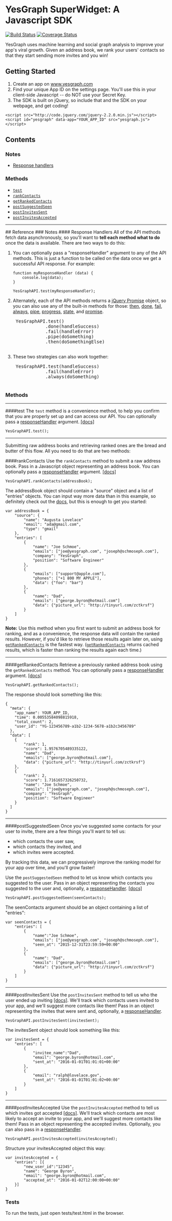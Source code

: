 # YesGraph SuperWidget: A Javascript SDK

[![Build Status](https://travis-ci.org/YesGraph/yesgraph-superwidget.svg?branch=master)](https://travis-ci.org/YesGraph/yesgraph-superwidget)
[![Coverage Status](https://coveralls.io/repos/github/YesGraph/yesgraph-superwidget/badge.svg?branch=master)](https://coveralls.io/github/YesGraph/yesgraph-superwidget?branch=master)


YesGraph uses machine learning and social graph analysis to improve your app's viral growth. Given an address book, we rank your users' contacts so that they start sending more invites and you win!

## Getting Started
1. Create an app on www.yesgraph.com
2. Find your unique App ID on the settings page. You'll use this in your client-side Javascript -- do NOT use your Secret Key.
3. The SDK is built on jQuery, so include that and the SDK on your webpage, and get coding!
```
<script src="http://code.jquery.com/jquery-2.2.0.min.js"></script>
<script id="yesgraph" data-app="YOUR_APP_ID" src="yesgraph.js"></script>
```

## Contents
### Notes
- <a href="#responseHandlers">Response handlers</a>

### Methods
- <a href="#test">`test`</a>
- <a href="#rankContacts">`rankContacts`</a>
- <a href="#getRankedContacts">`getRankedContacts`</a>
- <a href="#postSuggestedSeen">`postSuggestedSeen`</a>
- <a href="#postInvitesSent">`postInvitesSent`</a>
- <a href="#postInvitesAccepted">`postInvitesAccepted`</a>


<hr>
## Reference
### Notes
<a name="responseHandlers"></a>
#### Response Handlers
All of the API methods fetch data asynchronously, so you'll want to <b>tell each method what to do</b> once the data is available. There are two ways to do this:

1. You can optionally pass a "responseHandler" argument to any of the API methods. This is just a function to be called on the data once we get a successful API response. For example:
    ```
    function myResponseHandler (data) {
        console.log(data);
    }

    YesGraphAPI.test(myResponseHandler);
    ```

2. Alternately, each of the API methods returns a [jQuery Promise](http://api.jquery.com/Types/#Promise) object, so you can also use any of the built-in methods for those: [then](http://api.jquery.com/deferred.then/), [done](http://api.jquery.com/deferred.done/), [fail](http://api.jquery.com/deferred.fail/), [always](http://api.jquery.com/deferred.always/), [pipe](http://api.jquery.com/deferred.pipe/), [progress](http://api.jquery.com/deferred.progress/), [state](http://api.jquery.com/deferred.state/), and [promise](http://api.jquery.com/deferred.promise/).
    <pre>
    YesGraphAPI.test()
               .done(handleSuccess)
               .fail(handleError)
               .pipe(doSomething)
               .then(doSomethingElse)
    </pre>
3. These two strategies can also work together:
    <pre>
    YesGraphAPI.test(handleSuccess)
               .fail(handleError)
               .always(doSomething)
    </pre>


### Methods
<a name="test"><hr></a>
####test
The `test` method is a convenience method, to help you confirm that you are properly set up and can access our API. You can optionally pass a <a href="#responseHandlers">responseHandler</a> argument. [[docs]](https://docs.yesgraph.com/docs/test)
```
YesGraphAPI.test();
```


<a name="rankContacts"><hr></a>
Submitting raw address books and retrieving ranked ones are the bread and butter of this flow. All you need to do that are two methods:

####rankContacts
Use the `rankContacts` method to submit a raw address book. Pass in a Javascript object representing an address book. You can optionally pass a <a href="#responseHandlers">responseHandler</a> argument. [[docs]](https://docs.yesgraph.com/docs/address-book)
```
YesGraphAPI.rankContacts(addressBook);
```
The addressBook object should contain a "source" object and a list of "entries" objects. You can input way more data than in this example, so definitely check out the [docs](https://docs.yesgraph.com/docs/address-book), but this is enough to get you started:
```
var addressBook = {
    "source": {
        "name": "Augusta Lovelace"
        "email": "ada@gmail.com",
        "type": "gmail"
    },
    "entries": [
        {
            "name": "Joe Schmoe",
            "emails": ["joe@yesgraph.com", "joseph@schmoseph.com"],
            "company": "YesGraph",
            "position": "Software Engineer"
        },
        {
            "emails": ["support@apple.com"],
            "phones": ["+1 800 MY APPLE"],
            "data": {"foo": "bar"}
        },
        {
            "name": "Dad",
            "emails": ["george.byron@hotmail.com"]
            "data": {"picture_url": "http://tinyurl.com/zctkrsf"}
        }
    ]
}
```
<b>Note:</b> Use this method when you first want to submit an address book for ranking, and as a convenience, the response data will contain the ranked results. However, if you'd like to retrieve those results again later on, using <a href="#getRankedContacts">`getRankedContacts`</a> is the fastest way. (<a href="#getRankedContacts">`getRankedContacts`</a> returns cached results, which is faster than ranking the results again each time.)


<a name="getRankedContacts"><hr></a>
####getRankedContacts
Retrieve a previously ranked address book using the `getRankedContacts` method. You can optionally pass a <a href="#responseHandlers">responseHandler</a> argument. [[docs]](https://docs.yesgraph.com/docs/address-book)
```
YesGraphAPI.getRankedContacts();
```
The response should look something like this:
```
{
  "meta": {
    "app_name": YOUR_APP_ID,
    "time": 0.00553584098815918,
    "total_count": 2,
    "user_id": "YG-123456789-a1b2-1234-5678-a1b2c3456789"
  },
  "data": [
    {
        "rank": 1,
        "score": 1.9576705489335122,
        "name": "Dad",
        "emails": ["george.byron@hotmail.com"],
        "data": {"picture_url": "http://tinyurl.com/zctkrsf"}
    },
    {
        "rank": 2,
        "score": 1.7161657326250732,
        "name": "Joe Schmoe",
        "emails": ["joe@yesgraph.com", "joseph@schmoseph.com"],
        "company": "YesGraph",
        "position": "Software Engineer"
    }
  ]
}
```

<a name="postSuggestedSeen"><hr></a>
####postSuggestedSeen
Once you've suggested some contacts for your user to invite, there are a few things you'll want to tell us:
- which contacts the user saw,
- which contacts they invited, and
- which invites were accepted.

By tracking this data, we can progressively improve the ranking model for your app over time, and you'll grow faster!

Use the `postSuggestedSeen` method to let us know which contacts you suggested to the user. Pass in an object representing the contacts you suggested to the user and, optionally, a <a href="#responseHandlers">responseHandler</a>. [[docs]](https://docs.yesgraph.com/docs/suggested-seen)
```
YesGraphAPI.postSuggestedSeen(seenContacts);
```
The seenContacts argument should be an object containing a list of "entries":
```
var seenContacts = {
    "entries": [
        {
            "name":"Joe Schmoe",
            "emails": ["joe@yesgraph.com", "joseph@schmoseph.com"],
            "seen_at": "2015-12-31T23:59:59+00:00"
        },
        {
            "name": "Dad",
            "emails": ["george.byron@hotmail.com"]
            "data": {"picture_url": "http://tinyurl.com/zctkrsf"}
        }
    ]
}
```

<a name="postInvitesSent"><hr></a>
####postInvitesSent
Use the `postInvitesSent` method to tell us who the user ended up inviting [[docs]](https://docs.yesgraph.com/docs/invites-sent). We'll track which contacts users invited to your app, and we'll suggest more contacts like them! Pass in an object representing the invites that were sent and, optionally, a <a href="#responseHandlers">responseHandler</a>.
```
YesGraphAPI.postInvitesSent(invitesSent);
```
The invitesSent object should look something like this:
```
var invitesSent = {
    "entries": [
        {
            "invitee_name":"Dad",
            "email": "george.byron@hotmail.com",
            "sent_at": "2016-01-01T01:01:01+00:00"
        },
        {
            "email": "ralph@lovelace.gov",
            "sent_at": "2016-01-01T01:01:02+00:00"
        }
    ]
}
```

<a name="postInvitesAccepted"><hr></a>
####postInvitesAccepted
Use the `postInvitesAccepted` method to tell us which invites got accepted [[docs]](https://docs.yesgraph.com/docs/invites-accepted). We'll track which contacts are most likely to accept an invite to your app, and we'll suggest more contacts like them! Pass in an object representing the accepted invites.
Optionally, you can also pass in a <a href="#responseHandlers">responseHandler</a>.
```
YesGraphAPI.postInvitesAccepted(invitesAccepted);
```
Structure your invitesAccepted object this way:
```
var invitesAccepted = {
    "entries": [{
        "new_user_id":"12345",
        "name": "George Byron",
        "email": "george.byron@hotmail.com",
        "accepted_at": "2016-01-02T12:00:00+00:00"
    }]
}
```

### Tests
To run the tests, just open tests/test.html in the browser.
